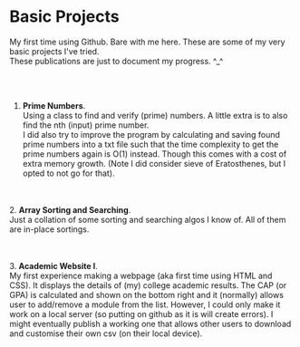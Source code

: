 # Basic Projects
My first time using Github. Bare with me here.
These are some of my very basic projects I've tried.
<br>These publications are just to document my progress. ^_^

<br><br>
1. **Prime Numbers**. <br>Using a class to find and verify (prime) numbers. A little extra is to also find the nth (input) prime number.
<br> I did also try to improve the program by calculating and saving found prime numbers into a txt file such that the time complexity to get the prime numbers again is O(1) instead. Though this comes with a cost of extra memory growth. (Note I did consider sieve of Eratosthenes, but I opted to not go for that).

<br><br>
2. **Array Sorting and Searching**. <br>Just a collation of some sorting and searching algos I know of. All of them are in-place sortings. 

<br><br>
3. **Academic Website I**. <br>My first experience making a webpage (aka first time using HTML and CSS). It displays the details of (my) college academic results. The CAP (or GPA) is calculated and shown on the bottom right and it (normally) allows user to add/remove a module from the list. However, I could only make it work on a local server (so putting on github as it is will create errors). I might eventually publish a working one that allows other users to download and customise their own csv (on their local device).  

